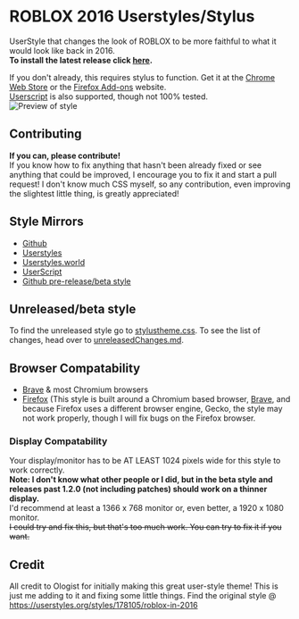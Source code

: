 
# ROBLOX 2016 Userstyles/Stylus
UserStyle that changes the look of ROBLOX to be more faithful to what it would look like back in 2016.\
**To install the latest release click [here](https://github.com/anthony1x6000/ROBLOX2016stylus/raw/downloads/.user.css-installFiles/release.user.css).**

If you don't already, this requires stylus to function. Get it at the [Chrome Web Store](https://chrome.google.com/webstore/detail/stylus/clngdbkpkpeebahjckkjfobafhncgmne) or the [Firefox Add-ons](https://addons.mozilla.org/en-US/firefox/addon/styl-us/) website. <br> [Userscript](https://github.com/anthony1x6000/ROBLOX2016stylus#mirrors) is also supported, though not 100% tested.<br>
![Preview of style](https://github.com/anthony1x6000/ROBLOX2016stylus/blob/main/images/2016_stuff/preview.png?raw=true "Preview")
<br>
## Contributing
**If you can, please contribute!**<br>
If you know how to fix anything that hasn't been already fixed or see anything that could be improved, I encourage you to fix it and start a pull request! I don't know much CSS myself, so any contribution, even improving the slightest little thing, is greatly appreciated!
## Style Mirrors
 - [Github](https://github.com/anthony1x6000/ROBLOX2016stylus/raw/downloads/.user.css-installFiles/release.user.css)
 - [Userstyles](https://userstyles.org/styles/189624)
 - [Userstyles.world](https://userstyles.world/style/1485)
 - [UserScript](https://userstyles.org/styles/userjs/189624/roblox-2016-fixed-robux-icon.user.js)
 - [Github pre-release/beta style](https://github.com/anthony1x6000/ROBLOX2016stylus#unreleasedbeta-style)

## Unreleased/beta style
To find the unreleased style go to [stylustheme.css](https://github.com/anthony1x6000/ROBLOX2016stylus/blob/main/stylustheme.css).
To see the list of changes, head over to [unreleasedChanges.md](https://github.com/anthony1x6000/ROBLOX2016stylus/blob/main/unreleasedChanges.md).

## Browser Compatability
- [Brave](https://brave.com/) & most Chromium browsers
- [Firefox](https://firefox.com/) (This style is built around a Chromium based browser, [Brave](https://brave.com/), and because Firefox uses a different browser engine, Gecko, the style may not work properly, though I will fix bugs on the Firefox browser. 
### Display Compatability
Your display/monitor has to be AT LEAST 1024 pixels wide for this style to work correctly. \
**Note: I don't know what other people or I did, but in the beta style and releases past 1.2.0 (not including patches) should work on a thinner display.** \
I'd recommend at least a 1366 x 768 monitor or, even better, a 1920 x 1080 monitor. \
~~I could try and fix this, but that's too much work. You can try to fix it if you want.~~

## Credit
All credit to Ologist for initially making this great user-style theme!
This is just me adding to it and fixing some little things. 
Find the original style @ https://userstyles.org/styles/178105/roblox-in-2016

